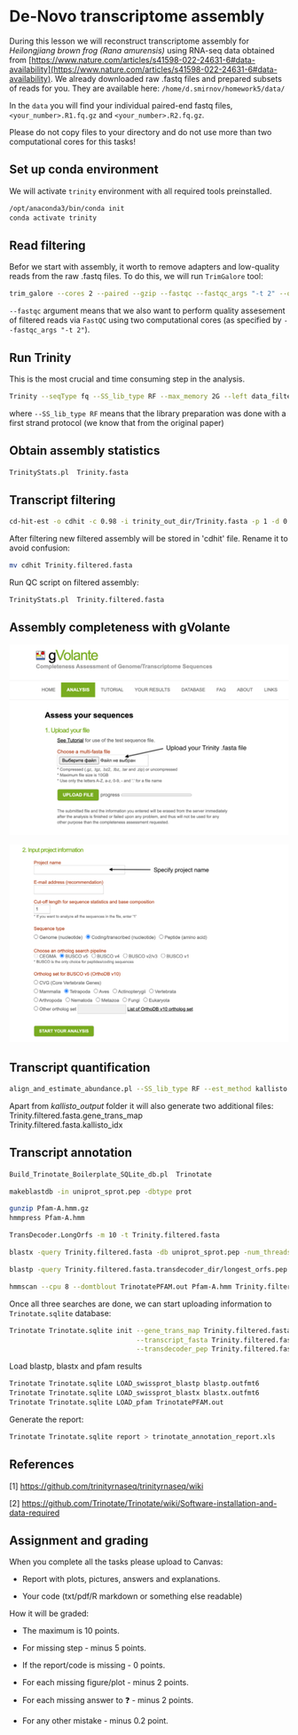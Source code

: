 # De-Novo transcriptome assembly

During this lesson we will reconstruct transcriptome assembly for *Heilongjiang brown frog (Rana amurensis)* using RNA-seq data obtained from [https://www.nature.com/articles/s41598-022-24631-6#data-availability](https://www.nature.com/articles/s41598-022-24631-6#data-availability). We already downloaded raw .fastq files and prepared subsets of reads for you. They are available here:
`/home/d.smirnov/homework5/data/`

In the `data` you will find your individual paired-end fastq files, `<your_number>.R1.fq.gz` and `<your_number>.R2.fq.gz`.

Please do not copy files to your directory and do not use more than two computational cores for this tasks!


## Set up conda environment
We will activate `trinity` environment with all required tools preinstalled.

``` bash
/opt/anaconda3/bin/conda init 
conda activate trinity
```

## Read filtering
Befor we start with assembly, it worth to remove adapters and low-quality reads from the raw .fastq files. To do this, we will run `TrimGalore` tool: 

``` bash
trim_galore --cores 2 --paired --gzip --fastqc --fastqc_args "-t 2" --output_dir data_filtered data/1.R1.fq.gz data/1.R2.fq.gz
```
`--fastqc` argument means that we also want to perform quality assesement of filtered reads via `FastQC` using two computational cores (as specified by `--fastqc_args "-t 2"`).


## Run Trinity
This is the most crucial and time consuming step in the analysis.

``` bash
Trinity --seqType fq --SS_lib_type RF --max_memory 2G --left data_filtered/<your_number>.R1_val_1.fq.gz --right data_filtered/<your_number>.R2_val_2.fq.gz --CPU 2
```
where `--SS_lib_type RF` means that the library preparation was done with a first strand protocol (we know that from the original paper)




## Obtain assembly statistics

``` bash
TrinityStats.pl  Trinity.fasta
```

## Transcript filtering

``` bash
cd-hit-est -o cdhit -c 0.98 -i trinity_out_dir/Trinity.fasta -p 1 -d 0 -b 3 -T 2 -M 1000
```

After filtering new filtered assembly will be stored in 'cdhit' file. Rename it to avoid confusion: 
``` bash
mv cdhit Trinity.filtered.fasta
```

Run QC script on filtered assembly:
``` bash
TrinityStats.pl  Trinity.filtered.fasta
```

## Assembly completeness with gVolante


![**Figure 1**. Uploading an assembly to gVolante](gVolante1.png)

![**Figure 2**. Setting up ortholog database to search in](gVolante2.png)


## Transcript quantification
``` bash
align_and_estimate_abundance.pl --SS_lib_type RF --est_method kallisto --transcripts Trinity.filtered.fasta --seqType fq --left data_filtered/<your_number>.R1_val_1.fq.gz --right data_filtered/<your_number>.R2_val_2.fq.gz --output_dir kallisto_output --thread_count 2 --trinity_mode --prep_reference
```
Apart from *kallisto_output* folder it will also generate two additional files:
Trinity.filtered.fasta.gene_trans_map  
Trinity.filtered.fasta.kallisto_idx


## Transcript annotation
``` bash
Build_Trinotate_Boilerplate_SQLite_db.pl  Trinotate
```

``` bash
makeblastdb -in uniprot_sprot.pep -dbtype prot
```

``` bash
gunzip Pfam-A.hmm.gz
hmmpress Pfam-A.hmm
```

``` bash
TransDecoder.LongOrfs -m 10 -t Trinity.filtered.fasta
```

``` bash
blastx -query Trinity.filtered.fasta -db uniprot_sprot.pep -num_threads 2 -max_target_seqs 1 -outfmt 6 > blastx.outfmt6
```

``` bash
blastp -query Trinity.filtered.fasta.transdecoder_dir/longest_orfs.pep -db uniprot_sprot.pep -num_threads 2 -max_target_seqs 1 -outfmt 6 > blastp.outfmt6
```


``` bash
hmmscan --cpu 8 --domtblout TrinotatePFAM.out Pfam-A.hmm Trinity.filtered.fasta.transdecoder_dir/longest_orfs.pep > pfam.log
```

Once all three searches are done, we can start uploading information to `Trinotate.sqlite` database:
``` bash
Trinotate Trinotate.sqlite init --gene_trans_map Trinity.filtered.fasta.gene_trans_map \
                                --transcript_fasta Trinity.filtered.fasta \
                                --transdecoder_pep Trinity.filtered.fasta.transdecoder_dir/longest_orfs.pep
```

Load blastp, blastx and pfam results
``` bash
Trinotate Trinotate.sqlite LOAD_swissprot_blastp blastp.outfmt6
Trinotate Trinotate.sqlite LOAD_swissprot_blastx blastx.outfmt6
Trinotate Trinotate.sqlite LOAD_pfam TrinotatePFAM.out
```

Generate the report:
``` bash
Trinotate Trinotate.sqlite report > trinotate_annotation_report.xls
```


## References
[1] https://github.com/trinityrnaseq/trinityrnaseq/wiki

[2] https://github.com/Trinotate/Trinotate/wiki/Software-installation-and-data-required

## Assignment and grading

When you complete all the tasks please upload to Canvas:

* Report with plots, pictures, answers and explanations.

* Your code (txt/pdf/R markdown or something else readable)

How it will be graded:
* The maximum is 10 points.

* For missing step - minus 5 points.

* If the report/code is missing - 0 points.

* For each missing figure/plot - minus 2 points.

* For each missing answer to ❓ - minus 2 points.

* For any other mistake - minus 0.2 point.


